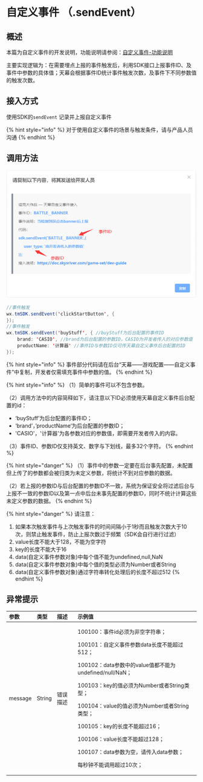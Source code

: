 # 自定义事件 （.sendEvent）

## 概述

本篇为自定义事件的开发说明，功能说明请参阅：[自定义事件-功能说明](../main-features/diy-event.md)

主要实现逻辑为：在需要埋点上报的事件触发后，利用SDK接口上报事件ID、及事件中参数的具体值；天幕会根据事件ID统计事件触发次数，及事件下不同参数值的触发次数。

## 接入方式

使用SDK的`sendEvent` 记录并上报自定义事件

{% hint style="info" %}
对于使用自定义事件的场景与触发条件，请与产品人员沟通
{% endhint %}

## **调用方法**

![](../../.gitbook/assets/image%20%28320%29.png)

```java
//事件触发
wx.tmSDK.sendEvent('clickStartButton', {
});
//事件触发
wx.tmSDK.sendEvent('buyStuff', { //buyStuff为后台配置的事件ID
    brand: 'CASIO', //brand为后台配置的参数ID，CASIO为开发者传入的对应参数值
    productName: '计算器' //事件ID与参数ID仅可传天幕自定义事件后台配置的ID
});
```

{% hint style="info" %}
事件部分代码请在后台“天幕——游戏配置——自定义事件”中复制，开发者仅需填充事件中参数的值。
{% endhint %}

{% hint style="info" %}
（1）简单的事件可以不包含参数。

（2）调用方法中的内容简释如下，请注意以下ID必须使用天幕自定义事件后台配置的id：

* ‘buyStuff’为后台配置的事件ID；
* ‘brand’，’productName‘为后台配置的参数ID；
* 'CASIO'，'计算器'为各参数对应的参数值，即需要开发者传入的内容。

（3）事件ID、参数ID仅支持英文、数字与下划线，最多32个字符。
{% endhint %}

{% hint style="danger" %}
（1）事件中的参数一定要在后台事先配置，未配置但上传了的参数都会被归类为未定义参数，将统计不到对应参数的数据。

（2）若上报的参数ID与后台配置的参数ID不一致，系统为保证安全将过滤后台与上报不一致的参数ID以及第一点中后台未事先配置的参数ID，同时不统计计算这些未定义参数的数据。
{% endhint %}

{% hint style="danger" %}
请注意：

1. 如果本次触发事件与上次触发事件的时间间隔小于1秒而且触发次数大于10次，则禁止触发事件，防止上报次数过于频繁（SDK会自行进行过滤）
2. value长度不能大于128，不能为空字符
3. key的长度不能大于16
4. data\(自定义事件参数对象\)中每个值不能为undefined,null,NaN
5. data\(自定义事件参数对象\)中每个值的类型必须为Number或者String
6. data\(自定义事件参数对象\)通过字符串转化处理后的长度不超过512
{% endhint %}

## 异常提示

<table>
  <thead>
    <tr>
      <th style="text-align:left">&#x53C2;&#x6570;</th>
      <th style="text-align:left">&#x7C7B;&#x578B;</th>
      <th style="text-align:left">&#x63CF;&#x8FF0;</th>
      <th style="text-align:left">&#x793A;&#x4F8B;&#x503C;</th>
    </tr>
  </thead>
  <tbody>
    <tr>
      <td style="text-align:left">message</td>
      <td style="text-align:left">String</td>
      <td style="text-align:left">&#x9519;&#x8BEF;&#x63CF;&#x8FF0;</td>
      <td style="text-align:left">
        <p>100100&#xFF1A;&#x4E8B;&#x4EF6;id&#x5FC5;&#x987B;&#x4E3A;&#x975E;&#x7A7A;&#x5B57;&#x7B26;&#x4E32;&#xFF1B;</p>
        <p>100101&#xFF1A;&#x81EA;&#x5B9A;&#x4E49;&#x4E8B;&#x4EF6;&#x53C2;&#x6570;data&#x957F;&#x5EA6;&#x4E0D;&#x80FD;&#x8D85;&#x8FC7;512&#xFF1B;</p>
        <p>100102&#xFF1A;data&#x53C2;&#x6570;&#x4E2D;&#x7684;value&#x503C;&#x90FD;&#x4E0D;&#x80FD;&#x4E3A;undefined/null/NaN&#xFF1B;</p>
        <p>100103&#xFF1A;key&#x7684;&#x503C;&#x5FC5;&#x987B;&#x4E3A;Number&#x6216;&#x8005;String&#x7C7B;&#x578B;&#xFF1B;</p>
        <p>100104&#xFF1A;value&#x7684;&#x503C;&#x5FC5;&#x987B;&#x4E3A;Number&#x6216;&#x8005;String&#x7C7B;&#x578B;&#xFF1B;</p>
        <p>100105&#xFF1A;key&#x7684;&#x957F;&#x5EA6;&#x4E0D;&#x80FD;&#x8D85;&#x8FC7;16&#xFF1B;</p>
        <p>100106&#xFF1A;value&#x957F;&#x5EA6;&#x4E0D;&#x80FD;&#x8D85;&#x8FC7;128&#xFF1B;</p>
        <p>100107&#xFF1A;data&#x53C2;&#x6570;&#x4E3A;&#x7A7A;&#xFF0C;&#x8BF7;&#x4F20;&#x5165;data&#x53C2;&#x6570;&#xFF1B;</p>
        <p>&#x6BCF;&#x79D2;&#x949F;&#x4E0D;&#x80FD;&#x8C03;&#x7528;&#x8D85;&#x8FC7;10&#x6B21;&#xFF1B;</p>
      </td>
    </tr>
  </tbody>
</table>


